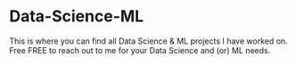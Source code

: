 # Data-Science-ML
This is where you can find all Data Science &amp; ML projects I have worked on.
Free FREE to reach out to me for your Data Science and (or) ML needs.
